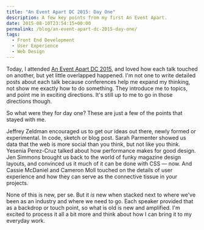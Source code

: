 ```yaml
---
title: "An Event Apart DC 2015: Day One"
description: A few key points from my first An Event Apart.
date: 2015-08-10T23:54:15+00:00
permalink: /blog/an-event-apart-dc-2015-day-one/
tags:
  - Front End Development
  - User Experience
  - Web Design
---
```


Today, I attended [An Event Apart DC 2015](http://aneventapart.com/event/washington-dc-2015), and loved how each talk touched on another, but yet little overlapped happened. I'm not one to write detailed posts about each talk because conferences help me expand my thinking, not show me exactly how to do something. They introduce me to topics, and point me in exciting directions. It's still up to me to go in those directions though.

So what were they for day one? These are just a few of the points that stayed with me.

Jeffrey Zeldman encouraged us to get our ideas out there, newly formed or experimental. In code, sketch or blog post. Sarah Parmenter showed us data that the web is more social than you think, but not like you think. Yesenia Perez-Cruz talked about how performance makes for good design. Jen Simmons brought us back to the world of funky magazine design layouts, and convinced us it much of it can be done with CSS — now. And Cassie McDaniel and Cameron Moll touched on the details of user experience and how they can serve as the connective tissue in your projects.

None of this is new, per se. But it _is_ new when stacked next to where we've been as an industry and where we need to go. Each speaker provided that as a backdrop or touch point, so what is old is new and amplified. I'm excited to process it all a bit more and think about how I can bring it to my everyday work.
